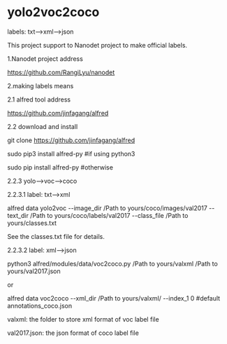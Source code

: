 # yolo2voc2coco
labels: txt-->xml-->json

This project support to Nanodet project to make official labels.

1.Nanodet project address

https://github.com/RangiLyu/nanodet

2.making labels means

2.1 alfred tool address

https://github.com/jinfagang/alfred

2.2 download and install

git clone https://github.com/jinfagang/alfred

sudo pip3 install alfred-py #if using python3

sudo pip install alfred-py  #otherwise

2.2.3 yolo-->voc-->coco

2.2.3.1 label: txt-->xml

alfred data yolo2voc --image_dir /Path to yours/coco/images/val2017 --text_dir /Path to yours/coco/labels/val2017 --class_file /Path to yours/classes.txt

See the classes.txt file for details.

2.2.3.2 label: xml-->json

python3 alfred/modules/data/voc2coco.py /Path to yours/valxml /Path to yours/val2017.json

or

alfred data voc2coco --xml_dir /Path to yours/valxml/ --index_1 0 #default annotations_coco.json

valxml: the folder to store xml format of voc label file 

val2017.json: the json format of coco label file
